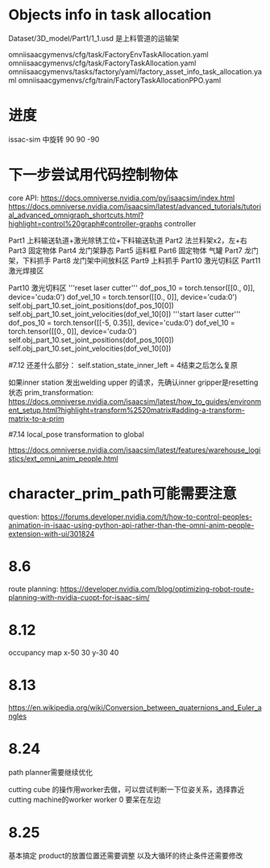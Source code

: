 # Objects info in task allocation 
Dataset/3D_model/Part1/1_1.usd
是上料管道的运输架



omniisaacgymenvs/cfg/task/FactoryEnvTaskAllocation.yaml
omniisaacgymenvs/cfg/task/FactoryTaskAllocation.yaml
omniisaacgymenvs/tasks/factory/yaml/factory_asset_info_task_allocation.yaml
omniisaacgymenvs/cfg/train/FactoryTaskAllocationPPO.yaml

# 进度
issac-sim 中旋转 90 90 -90

# 下一步尝试用代码控制物体
core API:
https://docs.omniverse.nvidia.com/py/isaacsim/index.html
https://docs.omniverse.nvidia.com/isaacsim/latest/advanced_tutorials/tutorial_advanced_omnigraph_shortcuts.html?highlight=control%20graph#controller-graphs controller
 

Part1 上料输送轨道+激光除锈工位+下料输送轨道
Part2 法兰料架x2，左+右
Part3 固定物体
Part4 龙门架静态
Part5 运料框
Part6 固定物体 气罐
Part7 龙门架，下料抓手
Part8 龙门架中间放料区
Part9 上料抓手 
Part10 激光切料区
Part11 激光焊接区



Part10 激光切料区
    '''reset laser cutter'''
    dof_pos_10 = torch.tensor([[0., 0]], device='cuda:0')
    dof_vel_10 = torch.tensor([[0., 0]], device='cuda:0')
    self.obj_part_10.set_joint_positions(dof_pos_10[0])
    self.obj_part_10.set_joint_velocities(dof_vel_10[0])
    '''start laser cutter'''
    dof_pos_10 = torch.tensor([[-5, 0.35]], device='cuda:0')
    dof_vel_10 = torch.tensor([[0., 0]], device='cuda:0')
    self.obj_part_10.set_joint_positions(dof_pos_10[0])
    self.obj_part_10.set_joint_velocities(dof_vel_10[0])

#7.12
还差什么部分：
self.station_state_inner_left = 4结束之后怎么复原

如果inner station 发出welding upper 的请求，先确认inner gripper是resetting 状态
prim_transformation:
https://docs.omniverse.nvidia.com/isaacsim/latest/how_to_guides/environment_setup.html?highlight=transform%2520matrix#adding-a-transform-matrix-to-a-prim

#7.14 local_pose transformation to global

https://docs.omniverse.nvidia.com/isaacsim/latest/features/warehouse_logistics/ext_omni_anim_people.html


# character_prim_path可能需要注意
question: https://forums.developer.nvidia.com/t/how-to-control-peoples-animation-in-isaac-using-python-api-rather-than-the-omni-anim-people-extension-with-ui/301824

# 8.6

route planning: https://developer.nvidia.com/blog/optimizing-robot-route-planning-with-nvidia-cuopt-for-isaac-sim/

# 8.12
occupancy map
x-50 30
y-30 40

# 8.13
https://en.wikipedia.org/wiki/Conversion_between_quaternions_and_Euler_angles

# 8.24
path planner需要继续优化

cutting cube 的操作用worker去做，可以尝试判断一下位姿关系，选择靠近cutting machine的worker
worker 0 要呆在左边

# 8.25
基本搞定 product的放置位置还需要调整 以及大循环的终止条件还需要修改
